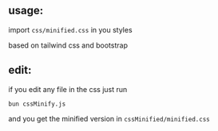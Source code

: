## usage:

import `css/minified.css` in you styles

based on tailwind css and bootstrap

## edit:

if you edit any file in the css just run

```
bun cssMinify.js
```

and you get the minified version in `cssMinified/minified.css`
